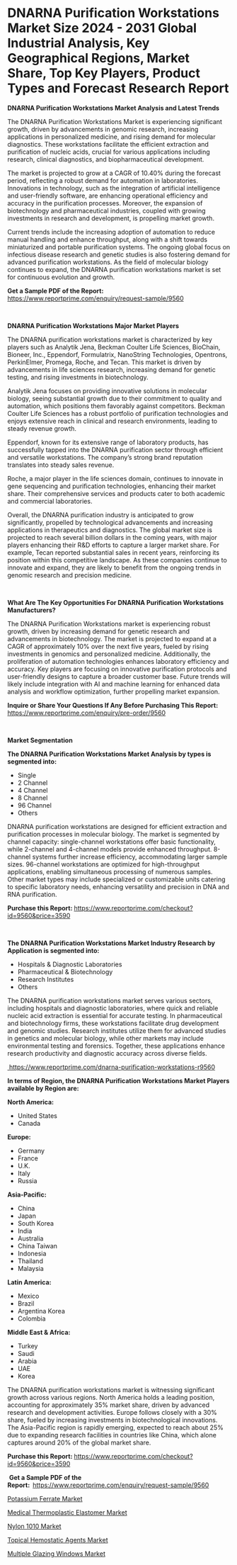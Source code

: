 <p><h1>DNARNA Purification Workstations Market Size 2024 - 2031 Global Industrial Analysis, Key Geographical Regions, Market Share, Top Key Players, Product Types and Forecast Research Report</h1></p><p><strong>DNARNA Purification Workstations Market Analysis and Latest Trends</strong></p>
<p><p>The DNARNA Purification Workstations Market is experiencing significant growth, driven by advancements in genomic research, increasing applications in personalized medicine, and rising demand for molecular diagnostics. These workstations facilitate the efficient extraction and purification of nucleic acids, crucial for various applications including research, clinical diagnostics, and biopharmaceutical development. </p><p>The market is projected to grow at a CAGR of 10.40% during the forecast period, reflecting a robust demand for automation in laboratories. Innovations in technology, such as the integration of artificial intelligence and user-friendly software, are enhancing operational efficiency and accuracy in the purification processes. Moreover, the expansion of biotechnology and pharmaceutical industries, coupled with growing investments in research and development, is propelling market growth.</p><p>Current trends include the increasing adoption of automation to reduce manual handling and enhance throughput, along with a shift towards miniaturized and portable purification systems. The ongoing global focus on infectious disease research and genetic studies is also fostering demand for advanced purification workstations. As the field of molecular biology continues to expand, the DNARNA purification workstations market is set for continuous evolution and growth.</p></p>
<p><strong>Get a Sample PDF of the Report:&nbsp;</strong> <a href="https://www.reportprime.com/enquiry/request-sample/9560">https://www.reportprime.com/enquiry/request-sample/9560</a></p>
<p>&nbsp;</p>
<p><strong>DNARNA Purification Workstations Major Market Players</strong></p>
<p><p>The DNARNA purification workstations market is characterized by key players such as Analytik Jena, Beckman Coulter Life Sciences, BioChain, Bioneer, Inc., Eppendorf, Formulatrix, NanoString Technologies, Opentrons, PerkinElmer, Promega, Roche, and Tecan. This market is driven by advancements in life sciences research, increasing demand for genetic testing, and rising investments in biotechnology.</p><p>Analytik Jena focuses on providing innovative solutions in molecular biology, seeing substantial growth due to their commitment to quality and automation, which positions them favorably against competitors. Beckman Coulter Life Sciences has a robust portfolio of purification technologies and enjoys extensive reach in clinical and research environments, leading to steady revenue growth.</p><p>Eppendorf, known for its extensive range of laboratory products, has successfully tapped into the DNARNA purification sector through efficient and versatile workstations. The company’s strong brand reputation translates into steady sales revenue.</p><p>Roche, a major player in the life sciences domain, continues to innovate in gene sequencing and purification technologies, enhancing their market share. Their comprehensive services and products cater to both academic and commercial laboratories.</p><p>Overall, the DNARNA purification industry is anticipated to grow significantly, propelled by technological advancements and increasing applications in therapeutics and diagnostics. The global market size is projected to reach several billion dollars in the coming years, with major players enhancing their R&D efforts to capture a larger market share. For example, Tecan reported substantial sales in recent years, reinforcing its position within this competitive landscape. As these companies continue to innovate and expand, they are likely to benefit from the ongoing trends in genomic research and precision medicine.</p></p>
<p>&nbsp;</p>
<p><strong>What Are The Key Opportunities For DNARNA Purification Workstations Manufacturers?</strong></p>
<p><p>The DNARNA Purification Workstations market is experiencing robust growth, driven by increasing demand for genetic research and advancements in biotechnology. The market is projected to expand at a CAGR of approximately 10% over the next five years, fueled by rising investments in genomics and personalized medicine. Additionally, the proliferation of automation technologies enhances laboratory efficiency and accuracy. Key players are focusing on innovative purification protocols and user-friendly designs to capture a broader customer base. Future trends will likely include integration with AI and machine learning for enhanced data analysis and workflow optimization, further propelling market expansion.</p></p>
<p><strong>Inquire or Share Your Questions If Any Before Purchasing This Report:</strong> <a href="https://www.reportprime.com/enquiry/pre-order/9560">https://www.reportprime.com/enquiry/pre-order/9560</a></p>
<p>&nbsp;</p>
<p><strong>Market Segmentation</strong></p>
<p><strong>The DNARNA Purification Workstations Market Analysis by types is segmented into:</strong></p>
<p><ul><li>Single</li><li>2 Channel</li><li>4 Channel</li><li>8 Channel</li><li>96 Channel</li><li>Others</li></ul></p>
<p><p>DNARNA purification workstations are designed for efficient extraction and purification processes in molecular biology. The market is segmented by channel capacity: single-channel workstations offer basic functionality, while 2-channel and 4-channel models provide enhanced throughput. 8-channel systems further increase efficiency, accommodating larger sample sizes. 96-channel workstations are optimized for high-throughput applications, enabling simultaneous processing of numerous samples. Other market types may include specialized or customizable units catering to specific laboratory needs, enhancing versatility and precision in DNA and RNA purification.</p></p>
<p><strong>Purchase this Report:&nbsp;</strong><a href="https://www.reportprime.com/checkout?id=9560&price=3590">https://www.reportprime.com/checkout?id=9560&price=3590</a></p>
<p>&nbsp;</p>
<p><strong>The DNARNA Purification Workstations Market Industry Research by Application is segmented into:</strong></p>
<p><ul><li>Hospitals & Diagnostic Laboratories</li><li>Pharmaceutical & Biotechnology</li><li>Research Institutes</li><li>Others</li></ul></p>
<p><p>The DNARNA purification workstations market serves various sectors, including hospitals and diagnostic laboratories, where quick and reliable nucleic acid extraction is essential for accurate testing. In pharmaceutical and biotechnology firms, these workstations facilitate drug development and genomic studies. Research institutes utilize them for advanced studies in genetics and molecular biology, while other markets may include environmental testing and forensics. Together, these applications enhance research productivity and diagnostic accuracy across diverse fields.</p></p>
<p><a href="https://www.reportprime.com/dnarna-purification-workstations-r9560">&nbsp;https://www.reportprime.com/dnarna-purification-workstations-r9560</a></p>
<p><strong>In terms of Region, the DNARNA Purification Workstations Market Players available by Region are:</strong></p>
<p>
    <p> <strong> North America: </strong>
        <ul>
            <li>United States</li>
            <li>Canada</li>
        </ul>
        </p> 
    <p> <strong> Europe: </strong>
        <ul>
            <li>Germany</li>
            <li>France</li>
            <li>U.K.</li>
            <li>Italy</li>
            <li>Russia</li>
        </ul>
        </p> 
    <p> <strong> Asia-Pacific: </strong>
        <ul>
            <li>China</li>
            <li>Japan</li>
            <li>South Korea</li>
            <li>India</li>
            <li>Australia</li>
            <li>China Taiwan</li>
            <li>Indonesia</li>
            <li>Thailand</li>
            <li>Malaysia</li>
        </ul>
        </p> 
    <p> <strong> Latin America: </strong>
        <ul>
            <li>Mexico</li>
            <li>Brazil</li>
            <li>Argentina Korea</li>
            <li>Colombia</li>
        </ul>
        </p> 
    <p> <strong> Middle East & Africa: </strong>
        <ul>
            <li>Turkey</li>
            <li>Saudi</li>
            <li>Arabia</li>
            <li>UAE</li>
            <li>Korea</li>
        </ul>
    </p>
    </p>
<p><p>The DNARNA purification workstations market is witnessing significant growth across various regions. North America holds a leading position, accounting for approximately 35% market share, driven by advanced research and development activities. Europe follows closely with a 30% share, fueled by increasing investments in biotechnological innovations. The Asia-Pacific region is rapidly emerging, expected to reach about 25% due to expanding research facilities in countries like China, which alone captures around 20% of the global market share.</p></p>
<p><strong>Purchase this Report: </strong><a href="https://www.reportprime.com/checkout?id=9560&price=3590">https://www.reportprime.com/checkout?id=9560&price=3590</a></p>
<p>&nbsp;<strong>Get a Sample PDF of the Report:&nbsp;&nbsp;</strong><a href="https://www.reportprime.com/enquiry/request-sample/9560">https://www.reportprime.com/enquiry/request-sample/9560</a></p>
<p><strong></strong></p>
<p><p><a href="https://www.linkedin.com/pulse/potassium-ferrate-industry-insights-report-analyzing-market-dcnve?trackingId=b8Mx6x7wRGerDhLnCRHlUg%3D%3D">Potassium Ferrate Market</a></p><p><a href="https://issuu.com/reportprime-2/docs/medical-thermoplastic-elastomer-mar_ed0e1ff1da6278">Medical Thermoplastic Elastomer Market</a></p><p><a href="https://issuu.com/reportprime-2/docs/nylon-1010-market-size-2030.pptx_2117161786d0dc">Nylon 1010 Market</a></p><p><a href="https://www.linkedin.com/pulse/how-topical-hemostatic-agents-market-evolve-growth-analysis-9tuxe?trackingId=hWIpRji4TaWQpjTocmrz%2Bw%3D%3D">Topical Hemostatic Agents Market</a></p><p><a href="https://medium.com/@tammyjones1939/the-multiple-glazing-windows-market-has-grown-significantly-as-a-result-of-several-important-7aab981b26fe">Multiple Glazing Windows Market</a></p></p>